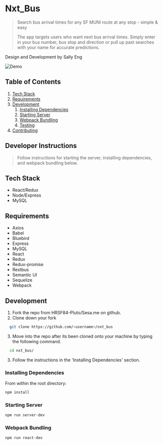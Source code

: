 # Nxt_Bus

> Search bus arrival times for any SF MUNI route at any stop - simple & easy
>
> The app targets users who want next bus arrival times. Simply enter in your bus number, bus stop and direction or pull up past searches with your name for accurate predictions.
>
Design and Development by Sally Eng

![Demo](https://github.com/sallyyeng/nxt_bus/blob/master/nxt_bus_demo.gif)

## Table of Contents

1. [Tech Stack](#tech-stack)
1. [Requirements](#requirements)
1. [Development](#development)
    1. [Installing Dependencies](#installing-dependencies)
    1. [Starting Server](#starting-server)
    1. [Webpack Bundling](#webpack-bundling)
    1. [Testing](#testing)
1. [Contributing](#contributing)

## Developer Instructions
> Follow instructions for starting the server, installing dependencies, and webpack bundling below.

## Tech Stack
- React/Redux
- Node/Express
- MySQL

## Requirements

- Axios
- Babel
- Bluebird
- Express
- MySQL
- React
- Redux
- Redux-promise
- Restbus
- Semantic UI
- Sequelize
- Webpack

## Development

1. Fork the repo from HRSF84-Pluto/Sesa.me on github.
2. Clone down your fork
  ```sh
    git clone https://github.com/<username>/nxt_bus
  ```
3. Move into the repo after its been cloned onto your machine by typing the following command.
  ```sh
    cd nxt_bus/
  ```
3. Follow the instructions in the 'Installing Dependencies' section.

### Installing Dependencies

From within the root directory:

```sh
npm install
```

### Starting Server

```sh
npm run server-dev
```

### Webpack Bundling

```sh
npm run react-dev
```
